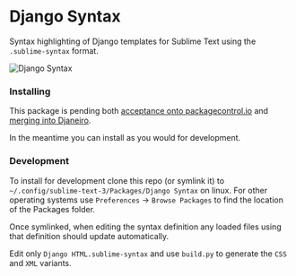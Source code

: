 # Django Syntax

Syntax highlighting of Django templates for Sublime Text using the `.sublime-syntax` format.

![Django Syntax](https://user-images.githubusercontent.com/335152/70323213-27922580-1824-11ea-97db-d6bea285e9f8.png)

### Installing
This package is pending both [acceptance onto packagecontrol.io](https://github.com/wbond/package_control_channel/pull/7766) and [merging into Djaneiro](https://github.com/squ1b3r/Djaneiro/pull/123).

In the meantime you can install as you would for development.

### Development

To install for development clone this repo (or symlink it) to `~/.config/sublime-text-3/Packages/Django Syntax` on linux. For other operating systems use `Preferences` -> `Browse Packages` to find the location of the Packages folder.

Once symlinked, when editing the syntax definition any loaded files using that definition should update automatically.

Edit only `Django HTML.sublime-syntax` and use `build.py` to generate the `CSS` and `XML` variants.
